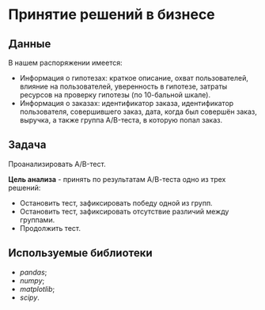 # Принятие решений в бизнесе

## Данные

В нашем распоряжении имеется:
* Информация о гипотезах: краткое описание, охват пользователей, влияние на пользователей, уверенность в гипотезе, затраты ресурсов на проверку гипотезы (по 10-бальной шкале).
* Информация о заказах: идентификатор заказа, идентификатор пользователя, совершившего заказ, дата, когда был совершён заказ, выручка, а также группа A/B-теста, в которую попал заказ.

## Задача

Проанализировать A/B-тест.

**Цель анализа** - принять по результатам А/В-теста одно из трех решений:
* Остановить тест, зафиксировать победу одной из групп.
* Остановить тест, зафиксировать отсутствие различий между группами.
* Продолжить тест.

## Используемые библиотеки

* *pandas*;
* *numpy*;
* *matplotlib*;
* *scipy*.